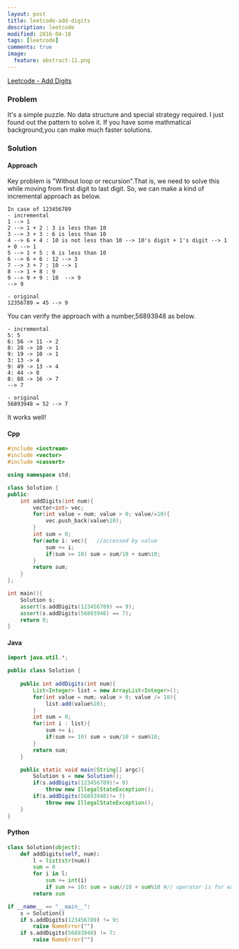 ```yaml
---
layout: post
title: leetcode-add-digits
description: leetcode
modified: 2016-04-18
tags: [leetcode]
comments: true
image:
  feature: abstract-11.png
---
```

[Leetcode - Add Digits](https://leetcode.com/problems/add-digits/)

### Problem

It's a simple puzzle. No data structure and special strategy required. 
I just found out the pattern to solve it. If you have some mathmatical background,you can make much faster solutions.

### Solution

#### Approach

Key problem is "Without loop or recursion".That is,  we need to solve this while moving from first digit to last digit. So, we can make a kind of incremental approach as below.

```
In case of 123456789
- incremental
1 --> 1 
2 --> 1 + 2 : 3 is less than 10
3 --> 3 + 3 : 6 is less than 10
4 --> 6 + 4 : 10 is not less than 10 --> 10's digit + 1's digit --> 1 + 0 --> 1
5 --> 1 + 5 : 6 is less than 10 
6 --> 6 + 6 : 12 --> 3
7 --> 3 + 7 : 10 --> 1
8 --> 1 + 8 : 9
9 --> 9 + 9 : 18  --> 9
--> 9

- original 
12356789 = 45 --> 9
```

You can verify the approach with a number,56893948 as below.

```
- incremental
5: 5
6: 56 -> 11 -> 2
8: 28 -> 10 -> 1
9: 19 -> 10 -> 1
3: 13 -> 4
9: 49 -> 13 -> 4
4: 44 -> 8
8: 88 -> 16 -> 7
--> 7

- original 
56893948 = 52 --> 7 
```
It works well!

#### Cpp

```cpp
#include <iostream>
#include <vector>
#include <cassert>

using namespace std;

class Solution {
public:
	int addDigits(int num){
		vector<int> vec;
		for(int value = num; value > 0; value/=10){
			vec.push_back(value%10);
		}
		int sum = 0;
		for(auto i: vec){	//accessed by value
			sum += i;
			if(sum >= 10) sum = sum/10 + sum%10;
		}
		return sum;
	}		
};

int main(){
	Solution s;
	assert(s.addDigits(123456789) == 9);
	assert(s.addDigits(56893948) == 7);
	return 0;
}
```

#### Java

```java
import java.util.*;

public class Solution {
	
	public int addDigits(int num){
		List<Integer> list = new ArrayList<Integer>();
		for(int value = num; value > 0; value /= 10){
			list.add(value%10);
		}
		int sum = 0;
		for(int i : list){
			sum += i;	
			if(sum >= 10) sum = sum/10 + sum%10;
		}
		return sum;	
	}

	public static void main(String[] argc){
		Solution s = new Solution();
		if(s.addDigits(123456789)!= 9)
			throw new IllegalStateException();			
		if(s.addDigits(56893948)!= 7)
			throw new IllegalStateException();			
	}
}
```

#### Python

```python
class Solution(object):
	def addDigits(self, num):
		l = list(str(num))	
		sum = 0
		for i in l:
			sum += int(i)
			if sum >= 10: sum = sum//10 + sum%10 #// operator is for explicit floor
		return sum

if __name__ == "__main__":
	s = Solution()
	if s.addDigits(123456789) != 9:
		raise NameError("")
	if s.addDigits(56893948) != 7:
		raise NameError("")
```
